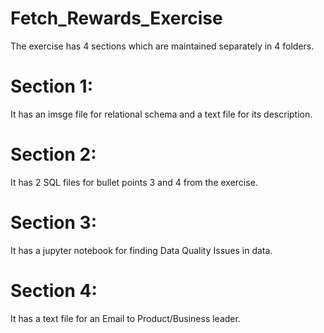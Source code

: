 # Fetch_Rewards_Exercise

The exercise has 4 sections which are maintained separately in 4 folders.

# Section 1:

It has an imsge file for relational schema and a text file for its description.

# Section 2:

It has 2 SQL files for bullet points 3 and 4 from the exercise.

# Section 3:

It has a jupyter notebook for finding Data Quality Issues in data.

# Section 4:

It has a text file for an Email to Product/Business leader.

